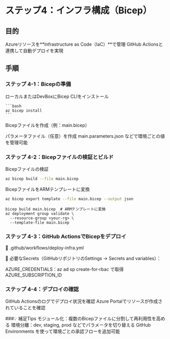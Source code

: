 # ステップ4：インフラ構成（Bicep）

## 目的
Azureリソースを**Infrastructure as Code（IaC）**で管理
GitHub Actionsと連携して自動デプロイを実現

## 手順

### ステップ 4-1：Bicepの準備
ローカルまたはDevBoxにBicep CLIをインストール
    
    ```bash
    az bicep install
    ```
    
Bicepファイルを作成（例：main.bicep）



パラメータファイル（任意）を作成
main.parameters.json などで環境ごとの値を管理可能

### ステップ 4-2：Bicepファイルの検証とビルド

Bicepファイルの検証

```bash
az bicep build --file main.bicep
```

BicepファイルをARMテンプレートに変換

```bash
az bicep export template --file main.bicep --output json
```

```
bicep build main.bicep  # ARMテンプレートに変換
az deployment group validate \
  --resource-group <your-rg> \
  --template-file main.bicep
```

### ステップ 4-3：GitHub ActionsでBicepをデプロイ
📁 .github/workflows/deploy-infra.yml

🔐 必要なSecrets（GitHubリポジトリのSettings → Secrets and variables）：

AZURE_CREDENTIALS：az ad sp create-for-rbac で取得
AZURE_SUBSCRIPTION_ID

### ステップ 4-4：デプロイの確認
GitHub Actionsのログでデプロイ状況を確認
Azure Portalでリソースが作成されていることを確認

###💡 補足Tips
モジュール化：複数のBicepファイルに分割して再利用性を高める
環境分離：dev, staging, prod などでパラメータを切り替える
GitHub Environments を使って環境ごとの承認フローを追加可能